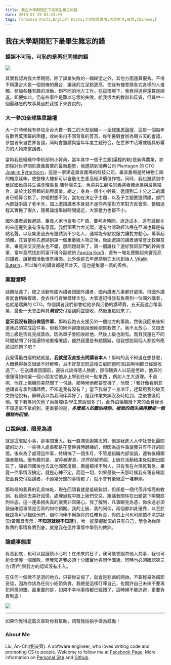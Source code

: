 ```yaml
---
title: 我在大學期間犯下最畢生難忘的錯
date: 2019-01-25 01:23:39
tags: [Chinese Posts,English Posts,全球集思論壇,大學生活,省思,Chinese,]
---
```



## 我在大學期間犯下最畢生難忘的錯

### 錯誤不可恥，可恥的是再犯同樣的錯

<img class="dz t u hc ak" src="https://miro.medium.com/max/4096/0*l9lCHEhVUOwvNgZe" role="presentation"><br/>

其實我認為我大學期間，除了課業失敗的一蹋糊塗之外，其他方面還算優秀。不得不稱讚台大是一個很棒的舞台，讓我的立足點更高，使我有機會跟各式各樣的人接觸，參加各種有趣的活動，到不同的地方工作。在這環境下，我覺得過得還算是順遂。即便如此，仍有些事件是難以忘懷的失敗，給我很大的教訓和反省，但其中一個最難忘的故事莫過於我接下來要說的。

### 大一參加全球集思論壇

大一的時候我有參加全台大數一數二的大型組織－－<a href="https://www.gis-taiwan-chinese.com/" class="dj by ix iy iz ja" target="_blank" rel="noopener nofollow">全球集思論壇</a>，這是一個每年有數百萬預算的團體，收納來自不同背景的菁英。每年暑假會辦為期五天的會議，參加者來自世界各國，同時會邀請與當年年度主題符合，在世界中活耀或極具影響力的人物來當講者。

當時我是組織中學術部的小幹員，當年其中一個子主題(議程的軌)是新興農業，亦即探討世界關於廣義農業的最新趨勢，我邀請到瑞典公司 Plantagon 的 CTO <a href="https://www.facebook.com/joakim.rytterborn" class="dj by ix iy iz ja" target="_blank" rel="noopener nofollow">Joakim Rytterborn</a>，這是一家建造垂直農場的科技公司。垂直農場是將植物工廠的概念延伸，使整棟大樓都可以自動化生產高經濟價值作物。同時，我也邀請到中華民國魚菜共生協會理事長 陳登陽先生，魚菜共生顧名思義將養殖漁業與農業結合，屬於比較另類的創興農業。總之，身為一個小小幹員，邀請到二十分之二的講者已經算合格了。你絕對想不到，當初在決定子主題，以及子主題要邀請誰，部門內部就爭論了老半天，加上邀請講者本身就不是你希望對方來對方就會來，整個過程其實拖了很久，隨著論壇舉辦時間逼近，大家壓力也都不小。



國外講者最難邀請，畢竟人家也會看 CP 值，要考慮時間、旅途成本，還有最根本的來這邊到底有沒有意義。我們頂著台大光環，還有台灣政經法展在亞洲也算是有點名聲，以及集思過去有邀請到不少名人，通常能有點說服力讓對方動心。萬事起頭難，其實當你先邀請到第一個重量級人物之後，後面邀請的講者通常會比較願意來，畢竟來交交朋友也不錯，那問題就來了，第一個誰找？還好我同部門的幹員很罩，當年竟然找到阿富汗現今副總統 <a href="https://en.wikipedia.org/wiki/Fawzia_Koofi" class="dj by ix iy iz ja" target="_blank" rel="noopener nofollow">Fawzia Koofi</a>，還有一堆名聲聽起來響亮亮的講者，讓整個活動很有檯面。此外像是去年邀請到乙太坊創始人 <a href="https://en.wikipedia.org/wiki/Vitalik_Buterin" class="dj by ix iy iz ja" target="_blank" rel="noopener nofollow">Vitalik Buterin</a>，所以每年的講者都是屌炸天，這也是集思一貫的風格。

### 案發當時

話題扯遠了，總之活動有國內講者跟國外講者，國內講者凡事都好處理，但國外講者就會稍微複雜，食衣住行育樂樣樣全包。大家還記得我有負責到一位國外講者，也就是瑞典的 CTO。每個講者我們都會給他參與活動的講師費，五天高達台幣兩萬，最後一天會由幹員<strong class="ht jc"><em class="jd">親自</em></strong>交付給講師並簽收，然後重點就來了。

<strong class="ht jc">當天我沒有親自做這件事</strong>，那時我跑去支援另外一個地方的事務，然後我回來後知道我必須完成這件事，但我的同伴卻跟我說他剛剛幫我做了。我不太放心，又跑去問上級是否有完成簽收，因為單子會回收給他，然後上級也說有。而且我還在不同時間點問了好幾遍特地重複確認，雖然我還是有點懷疑，但我想說兩個人都說有應該沒問題了吧？

我覺得最白癡的點就是，<strong class="ht jc">我就是沒直接去問講者本人</strong>！那時的我不知道在想甚麼，大概覺得英文很破不好解釋，且不好意思問這種白癡問題吧(假設明明都已經簽收過了)。在送講者回國前，還彼此談得感人肺腑，那個瑞典人以前是老師，他真的很懂得如何讓一個小朋友從他身上學到任何一點東西 ，例如人生大道理。不過呢，他在上飛機前突然問了一句話，那時候他都要登機了，他問：「我好像看到其他講者有拿到講師費，不知道我有沒有？」當下我嚇了一身冷汗，趕緊用我的破英文跟他說有，解釋我以為我同伴弄好了，是我作業失誤沒及時給到，之後會匯給他。當下我等同欠他了兩萬塊(對學生來說很多了)，此外由組織撥下來的金費我也不知道拿不拿的到，更重要的是，<strong class="ht jc"><em class="jd">多麼感人的離別時刻，被我的疏失搞得變成一個糟糕的回憶。</em></strong>

### 口說無據，眼見為憑

就是這麼點小事，卻事關重大。我一直滿感謝集思的，他是我進入大學社會化最關鍵的助力，一些待人處事都是在當幹員時磨練的，但因為這件事讓我只有不好的回憶。後來為了處理這件事，持續搞了一個多月，不管是組織內部協調，還有後續跟講者聯絡。很有趣的是，<em class="jd">當你越著急，世界就越悠閒</em>。上級在活動結束後就跑出國玩了，講者回國後也去其他國家度假，兩邊都找不到人，只有我在台灣乾著急，畢竟一件事情沒搞定，就是心神不定，而這一切，如果最後一天那時候我有親自確認把金費交付給講者，不過幾分鐘的事情罷了，就不會有後續這一堆麻煩。

那時候的我真的乳臭味乾，現在回頭看就是低級錯誤，但卻是一個代價非常高的教訓，我讓失去美好回憶，處理過程中跟上級們交惡，跟講者關係在出錯當下瞬間跌到谷底，這一連串損失真的讓我非常痛心。我了解到，凡事眼見為憑，你永遠必須親自確認事情是否真的如你預期。我的上級、我的同伴，兩個都如此優秀，以至於我認為可以相信他們，但你同伴不用為你的任務負責，你的上司也可能搞不清楚狀況(黃國昌表示：<strong class="ht jc">不知道就說不知道!</strong>)，唯一能掌握狀況的只有自己，學會為你所負責的事情負責到底，就是我在這件事情中學到的教訓。

### 論處事態度

負責到底，也可以說謹慎小心吧！在未來的日子，我可能會跟其他人共事，我也可能會領導一個團隊，但我知道我必須十分確實地與同伴溝通，同時也必須確認第三方(客戶)與我方的認知沒有出入。

在任何一個微不足道的地方，只要你妥協了，就會是悲劇的開始。不要輕易為細節妥協，因為你該為任何小細節負責。我總是這樣叮嚀自己，也期許自己未來不要再犯同樣的錯。最重要的是，如果不幸地事情都已經錯了，這時絕不能逃避，更要負責到底！

<img class="dz t u hc ak" src="https://miro.medium.com/max/2400/0*B_Y9Rj0HopnnO2Ji.jpg" role="presentation"><br/>

---

如果你覺得這篇文章對你有幫助，請幫我拍拍手做為鼓勵！

### About Me

Liu, An-Chi(劉安齊). A software engineer, who loves writing code and promoting CS to people. Welcome to follow me at <a href="https://www.facebook.com/CodingNeutrino/" class="dj by ix iy iz ja" target="_blank" rel="noopener nofollow">Facebook Page</a>. More information on <a href="http://tigercosmos.xyz/" class="dj by ix iy iz ja" target="_blank" rel="noopener nofollow">Personal Site</a> and <a href="https://github.com/tigercosmos" class="dj by ix iy iz ja" target="_blank" rel="noopener nofollow">Github</a>.